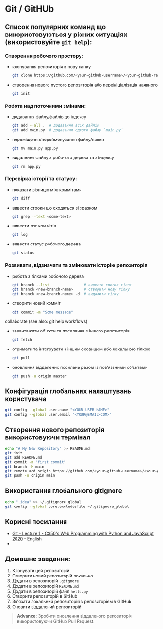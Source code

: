 # Git / GitHUb

## Список популярних команд що використовуються у різних ситуаціях (використовуйте `git help`):

### Створення робочого простору:
- клонування репозиторія в нову папку
    ```bash
    git clone https://github.com/<your-github-username>/<your-github-repository>.git
    ```
- створення нового пустого репозиторія або переініціалізація наявного
    ```bash
    git init
    ```
### Робота над поточними змінами:
- додавання файлу/файлів до індексу
    ```bash
    git add --all .  # додавання всіх файлів
    git add main.py  # додавання одного файлу `main.py`
    ```
- переміщення/перейменування файлу/папки
    ```bash
    git mv main.py app.py
    ```
- видалення файлу з робочого дерева та з індексу
    ```bash
    git rm app.py
    ```

### Перевірка історії та статусу:
- показати різницю між коммітами
    ```bash
    git diff
    ```
- вивести строки що сходяться зі зразком
    ```bash
    git grep --text <some-text>
    ```

- вивести лог коммітів
    ```bash
    git log
    ```

- вивести статус робочого дерева
    ```bash
    git status
    ```

### Розвивати, відзначати та змінювати історію репозиторія
- робота з гілками робочого дерева
    ```bash
    git branch --list                # вивести список гілок
    git branch <new-branch-name>     # створити нову гілку
    git branch <new-branch-name> -d  # видалити гілку
    ```

- створити новий комміт
    ```bash
    git commit -m "Some message"
    ```

collaborate (see also: git help workflows)
- завантажити об'єкти та посилання з іншого репозиторія
    ```bash
    git fetch
    ```
- отримати та інтегрувати з іншим сховищем або локальною гілкою
    ```bash
    git pull
    ```
- оновлення віддалених посилань разом із пов’язаними об’єктами
    ```bash
    git push -u origin master
    ```

## Конфігурація глобальних налаштувань користувача
```bash
git config --global user.name "<YOUR USER NAME>"
git config --global user.email "<YOUR@EMAIL>COM>"
```

## Створення нового репозиторія використовуючи термінал
```bash
echo "# My New Repository" >> README.md
git init
git add README.md
git commit -m "first commit"
git branch -M main
git remote add origin https://github.com/<your-github-username>/<your-github-repository>.git
git push -u origin main
```

## Використання глобального gitignore
```bash
echo ".idea" >> ~/.gitignore_global
git config --global core.excludesfile ~/.gitignore_global
```

## Корисні посилання
- [Git - Lecture 1 - CS50's Web Programming with Python and JavaScript 2020](https://youtu.be/NcoBAfJ6l2Q) - English
- 

## Домашнє завдання:
1. Клонувати цей репозиторій
2. Створити новий репозиторій локально
3. Додати в репозиторій `.gitgnore`
4. Додати в репозиторій `README.md`
5. Додати в репозиторій файл `hello.py`
6. Створити репозиторій в GitHub
7. Зв'язати локальний репозиторій з репозиторієм в GitHub
8. Оновити віддалений репозиторій 

> **Advance:** Зробити оновлення віддаленого репозиторія використовуючи GitHub Pull Request.